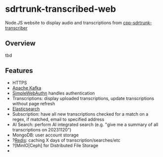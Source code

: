 # sdrtrunk-transcribed-web

Node.JS website to display audio and transcriptions from [cpp-sdrtrunk-transcriber](https://github.com/swiftraccoon/cpp-sdrtrunk-transcriber)


## Overview

tbd


## Features

- HTTPS
- [Apache Kafka](https://kafka.apache.org/)
- [SimpleWebAuthn](https://simplewebauthn.dev/) handles authentication
- Transcriptions: display uploaded transcriptions, update transcriptions without page refresh
- [Elasticsearch](https://github.com/elastic/elasticsearch-js)
- Subscription: have all new transcriptions checked for a match on a regex, if matched, email to specified address
- AI Search: perform AI integrated search (e.g. "give me a summary of all transcriptions on 20231120")
- MongoDB: user account storage
- ?[Redis](https://redis.io/): caching X days of transcription/searches/etc
- ?[MinIO|Ceph] for Distributed File Storage
- 
